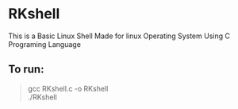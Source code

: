 # RKshell

This is a Basic Linux Shell Made for linux Operating System Using C Programing Language


## To run:

> gcc RKshell.c -o RKshell<br>
./RKshell